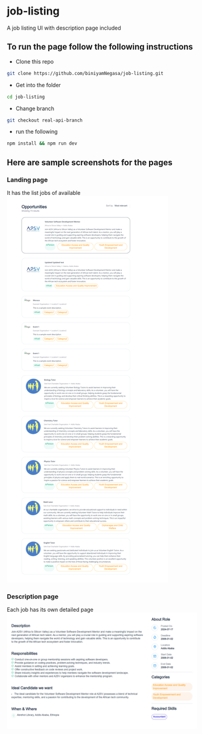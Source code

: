 # job-listing

A job listing UI with description page included

## To run the page follow the following instructions

- Clone this repo

```bash
git clone https://github.com/biniyamNegasa/job-listing.git
```

- Get into the folder

```bash
cd job-listing
```

- Change branch

```bash
git checkout real-api-branch
```

- run the following

```bash
npm install && npm run dev
```

## Here are sample screenshots for the pages

### Landing page

It has the list jobs of available
![description page part 1](./public/fullpage.png)

### Description page

Each job has its own detailed page
![description page part 2](./public/screencaptureApplicantDashboard.png)
